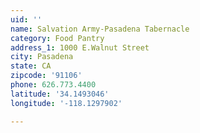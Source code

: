 ```yaml
---
uid: ''
name: Salvation Army-Pasadena Tabernacle
category: Food Pantry
address_1: 1000 E.Walnut Street
city: Pasadena
state: CA
zipcode: '91106'
phone: 626.773.4400
latitude: '34.1493046'
longitude: '-118.1297902'

---
```

